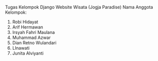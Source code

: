 Tugas Kelompok Django Website Wisata (Jogja Paradise)
Nama Anggota Kelompok:
1. Robi Hidayat
2. Arif Hermawan
3. Irsyah Fahri Maulana
4. Muhammad Azwar
5. Dian Retno Wulandari
6. LInawati
7. Junita Alviyanti

